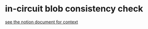 # in-circuit blob consistency check
[see the notion document for context](https://www.notion.so/scrollzkp/EIP-4844-for-DA-43d319a4b26d4464840c93a9947bfc9d?pvs=4)
